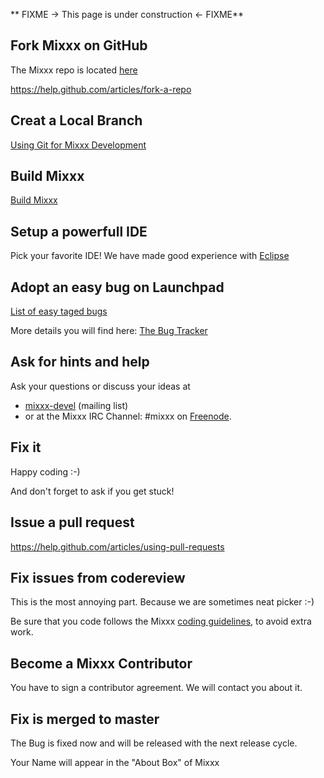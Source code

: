 \*\* FIXME -\> This page is under construction \<- FIXME\*\*

## Fork Mixxx on GitHub

The Mixxx repo is located [here](https://github.com/mixxxdj/mixxx)

<https://help.github.com/articles/fork-a-repo>

## Creat a Local Branch

[Using Git for Mixxx Development](using_git)

## Build Mixxx

[Build Mixxx](start#build_mixxx)

## Setup a powerfull IDE

Pick your favorite IDE\! We have made good experience with
[Eclipse](eclipse)

## Adopt an easy bug on Launchpad

[List of easy taged
bugs](https://bugs.launchpad.net/mixxx/+bugs?field.tag=easy&field.status%3Alist=CONFIRMED)

More details you will find here: [The Bug Tracker](launchpad_bugs)

## Ask for hints and help

Ask your questions or discuss your ideas at

  - [mixxx-devel](https://lists.sourceforge.net/lists/listinfo/mixxx-devel)
    (mailing list) 
  - or at the Mixxx IRC Channel: \#mixxx on
    [Freenode](http://freenode.net/).

## Fix it

Happy coding :-)

And don't forget to ask if you get stuck\!

## Issue a pull request

<https://help.github.com/articles/using-pull-requests>

## Fix issues from codereview

This is the most annoying part. Because we are sometimes neat picker :-)

Be sure that you code follows the Mixxx [coding
guidelines](coding%20guidelines), to avoid extra work.

## Become a Mixxx Contributor

You have to sign a contributor agreement. We will contact you about it.

## Fix is merged to master

The Bug is fixed now and will be released with the next release cycle.

Your Name will appear in the "About Box" of Mixxx
